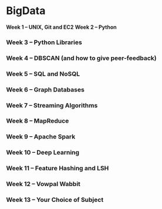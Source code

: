 # BigData

**Week 1 – UNIX, Git and EC2**
**Week 2 – Python**
### Week 3 – Python Libraries
### Week 4 – DBSCAN (and how to give peer-feedback)
### Week 5 – SQL and NoSQL
### Week 6 – Graph Databases
### Week 7 – Streaming Algorithms
### Week 8 – MapReduce
### Week 9 – Apache Spark
### Week 10 – Deep Learning
### Week 11 – Feature Hashing and LSH
### Week 12 – Vowpal Wabbit
### Week 13 – Your Choice of Subject

